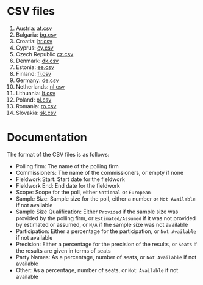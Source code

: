 
# CSV files

1. Austria: [at.csv](at.csv)
1. Bulgaria: [bg.csv](bg.csv)
1. Croatia: [hr.csv](hr.csv)
1. Cyprus: [cy.csv](cy.csv)
1. Czech Republic [cz.csv](cz.csv)
1. Denmark: [dk.csv](dk.csv)
1. Estonia: [ee.csv](ee.csv)
1. Finland: [fi.csv](fi.csv)
1. Germany: [de.csv](de.csv)
1. Netherlands: [nl.csv](nl.csv)
1. Lithuania: [lt.csv](lt.csv)
1. Poland: [pl.csv](pl.csv)
1. Romania: [ro.csv](ro.csv)
1. Slovakia: [sk.csv](sk.csv)

# Documentation

The format of the CSV files is as follows:

* Polling firm: The name of the polling firm
* Commissioners: The name of the commissioners, or empty if none
* Fieldwork Start: Start date for the fieldwork
* Fieldwork End: End date for the fieldwork
* Scope: Scope for the poll, either `National` or `European`
* Sample Size: Sample size for the poll, either a number or `Not Available` if not available
* Sample Size Qualification: Either `Provided` if the sample size was provided by the polling firm, or `Estimated/Assumed` if it was not provided by estimated or assumed, or `N/A` if the sample size was not available
* Participation: Either a percentage for the participation, or `Not Available` if not available
* Precision: Either a percentage for the precision of the results, or `Seats` if the results are given in terms of seats
* Party Names: As a percentage, number of seats, or `Not Available` if not available
* Other: As a percentage, number of seats, or `Not Available` if not available
